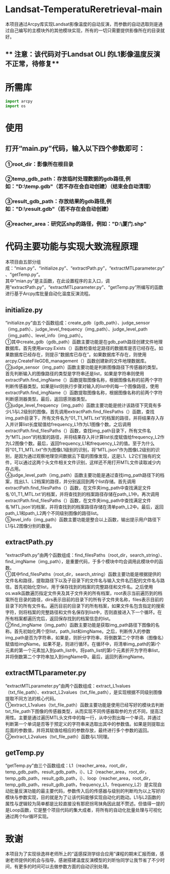 # Landsat-TemperatuReretrieval-main
本项目通过Arcpy库实现Landsat影像温度的自动反演，而参数的自动选取则是通过自己编写的主模块外的其他模块实现，所有的一切只需要提供影像所在的目录就好。
## ** 注意：该代码对于Landsat OLI 的L1影像温度反演不正常，待修复**
# 所需库
``` python
import arcpy
import os
``` 
# 使用
## 打开“main.py”代码，输入以下四个参数即可：
### ①root_dir：影像所在根目录
### ②temp_gdb_path：存放临时处理数据的gdb路径,例如："D:\temp.gdb"（若不存在会自动创建）（结束会自动清理）
### ③result_gdb_path：存放结果的gdb路径,例如："D:\result.gdb"（若不存在会自动创建）
### ④reacher_area：研究区shp的路径，例如："D:\厦门.shp"
# 代码主要功能与实现大致流程原理
本项目由五部分组成：“mian.py”、“initialize.py”、“extractPath.py”，“extractMTLparameter.py”、“getTemp.py”。  
其中“mian.py”是主函数，在此设置程序的主入口，调用“extractPath.py”，“extractMTLparameter.py”、“getTemp.py”所编写的函数进行基于Arcpy库批量自动化温度反演流程。
## initialize.py
“initialize.py”由五个函数组成：create_gdb（gdb_path）、judge_sensor（img_path）、judge_level_frequency（img_path）、judge_level_path（img_path）、level_info（img_path）。  
  ①其中create_gdb（gdb_path）函数主要功能是在gdb_path路径创建文件地理数据库。首先使用arcpy.Exists（）函数检查给定路径的数据库是否已经存在。如果数据库已经存在，则提示“数据库已存在”。如果数据库不存在，则使用arcpy.CreateFileGDB_management（）函数创建新的文件地理数据库。  
  ②judge_sensor（img_path）函数主要功能是判断图像路径下传感器的类型。首先判断输入的图像路径的类型是字符串还是list，如果是字符串则使用extractPath.find_imgName（）函数提取图像名称，根据图像名称的前两个字符判断传感器类型。如果是list则执行步骤对输入的list中的每一个图像路径，使用extractPath.find_imgName（）函数提取图像名称，根据图像名称的前两个字符判断感测器类型。最后，返回感测器类型。  
  ③judge_level_frequency（img_path）函数主要功能是统计该路径下究竟有多少L1与L2级别的图像。首先调用extractPath.find_filesPaths（）函数，查找img_path目录下，所有文件名为“01_T1_MTL.txt”的档案的路径，并将结果存入存入并计算list长度赋值给frequency_L1作为L1图像个数。之后调用extractPath.find_filesPaths（）函数，查找img_path目录下，所有文件名为“MTL.json”的档案的路径，并将结果存入并计算list长度赋值给frequency_L2作为L2图像个数。最后，返回frequency_L1和frequency_L2的值。至于为什么将“01_T1_MTL.txt”作为图像L1级别的识别，将“MTL.json”作为图像L2级别的识别，是因为通过观察地理空间数据云下载的图像发现，这是L1、L2它们独有的文件，可以通过这两个头文件相关文件识别，这样还不用打开MTL文件读取减少内存占用。  
  ④judge_level_path（img_path）函数主要功能是通过查找img_path路径下的档案，找出L1、L2档案的路径，并分别返回到两个list存储。首先调用extractPath.find_filesPaths（）函数，在文件夹img_path中查找满足文件名'01_T1_MTL.txt'的档案，并将查找到的档案路径存储在path_L1中。再次调用extractPath.find_filesPaths（）函数，在文件夹img_path中查找满足文件名'MTL.json'的档案，并将查找到的档案路径存储在清单path_L2中。最后，返回path_L1和path_L2两个不同级别图像的路径list。  
  ⑤level_info（img_path）函数主要功能是整合以上函数，输出提示用户路径下L1与L2图像分别的数量。  
## extractPath.py
“extractPath.py”由两个函数组成：find_filesPaths（root_dir，search_string）、find_imgName（img_path），是重要代码，于多个模块中均会调用此模块中的函数。  
  ①其中find_filesPaths（root_dir，search_string）函数主要功能是根据提供的文件名和路径，提取路径下以及子目录下的文件名与输入文件名匹配的文件名与路径。首先初始化空list，用于保存找到的档案的完整路径和文件名。之后使用os.walk函数遍历指定文件夹及其子文件夹的所有档案，root表示当前遍历到的档案所在目录的路径，dirs表示目前的目录下的所有子文件夹名称，files表示目前的目录下的所有文件名。遍历目前的目录下的所有档案，如果文件名包含指定的搜索字符，则将档案的完整路径和文件名保存到list中，否则直接进入下一个循环。在所有档案都遍历完后，返回保存找到的档案信息的list。  
  ②find_imgName（img_path）函数主要功能是获取img_path路径下图像的名称。首先初始化两个空list，path_list和imgName。之后，判断传入的参数img_path是否为字符串，如果是，则折分字符串，将倒数第二个字符串（图像名）赋值给imgName。如果不是，则进行循环。在循环中，将清单img_path的第i个元素的第一个元素加入到path_list中。将path_list的第i个元素折开为字符串list，并将倒数第二个字符串加入到imgName中。最后，返回列表imgName。  
## extractMTLparameter.py
“extractMTLparameter.py”由两个函数组成：extract_L1values（txt_file_path）、extract_L2values（txt_file_path），是实现根据不同级别图像提取不同方法的核心代码。  
  ①extract_L1values（txt_file_path）函数主要功能是使用已经写好的模块去判断txt_file_path下图像的传感器类型，从而实现不同传感器取参的方式不同，提高泛用性。主要是通过遍历MTL头文件中的每一行，从中分割出每一个单词，并通过判断第一个单词是否等于预定义的字符串来选取出其中的参数值。如果是则提取出后面的参数值，并将其赋值给相应的参数存放，最终进行多个参数的返回。  
  ②extract_L2values（txt_file_path）函数与L1同理。
## getTemp.py
“getTemp.py”由三个函数组成：L1（reacher_area，root_dir，temp_gdb_path，result_gdb_path，i）、L2（reacher_area，root_dir，temp_gdb_path，result_gdb_path，i）、loop（reacher_area，root_dir，temp_gdb_path，result_gdb_path，frequency_L1，frequency_L2）是实现自动批量反演功能的最主要代码，参数传入后的传感器与级别的判断均为以上写好的模块与参数实现，目的就是为了让该代码能够实现自动化的跑动。L1与L2函数的属性与逻辑较为简单都是比较直接没有那麽拐弯抹角因此就不赘述。但值得一提的是Loop函数，它是整个项目代码的集大成者，将所有的自动化批量处理与可视化通过两个for循环实现。
# 致谢
本项目为了实现徐逸祥老师所上的“遥感探测学综合应用”课程的期末汇报而做，感谢老师提供的机会与指导。感谢搭建温度反演模型的刘昕怡同学让我节省了不少时间，有更多的时间可以去做参数方面的自动识别处理。
